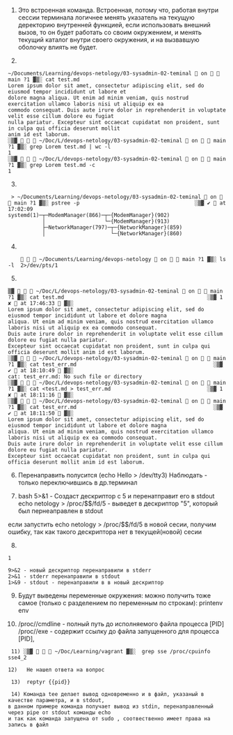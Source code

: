 1) Это встроенная команда. Встроенная, потому что, работая внутри сессии терминала логичнее менять указатель на текущую 
деректорию внутренней функцией, если использовать внешний вызов, то он будет работать со своим окружением, и менять 
текущий каталог внутри своего окружения, и на вызвавшую оболочку влиять не будет.  


2)   
```
~/Documents/Learning/devops-netology/03-sysadmin-02-teminal  on   main ?1 ▓▒░ cat test.md                                              
Lorem ipsum dolor sit amet, consectetur adipiscing elit, sed do eiusmod tempor incididunt ut labore et 
dolore magna aliqua. Ut enim ad minim veniam, quis nostrud exercitation ullamco laboris nisi ut aliquip ex ea 
commodo consequat. Duis aute irure dolor in reprehenderit in voluptate velit esse cillum dolore eu fugiat 
nulla pariatur. Excepteur sint occaecat cupidatat non proident, sunt in culpa qui officia deserunt mollit 
anim id est laborum.
░▒▓    ~/Doc/L/devops-netology/03-sysadmin-02-teminal  on   main ?1 ▓▒░ grep Lorem test.md | wc -l
1
░▒▓    ~/Doc/L/devops-netology/03-sysadmin-02-teminal  on   main ?1 ▓▒░ grep Lorem test.md -c    
1 
```

3) 
```
 > ~/Documents/Learning/devops-netology/03-sysadmin-02-teminal  on   main ?1 ▓▒░ pstree -p                                     ░▒▓ ✔  at 17:02:09
systemd(1)─┬─ModemManager(866)─┬─{ModemManager}(902)
           │                   └─{ModemManager}(913)
           ├─NetworkManager(797)─┬─{NetworkManager}(859)
           │                     └─{NetworkManager}(860) 
```

4) 
```
       ~/Documents/Learning/devops-netology  on   main ?1 ▓▒░ ls -l  2>/dev/pts/1  
```

5) 
```
▒▓    ~/Doc/L/devops-netology/03-sysadmin-02-teminal  on   main ?1 ▓▒░ cat test.md                                              ░▒▓ 1 ✘  at 17:46:33  ▓▒░
Lorem ipsum dolor sit amet, consectetur adipiscing elit, sed do eiusmod tempor incididunt ut labore et dolore magna 
aliqua. Ut enim ad minim veniam, quis nostrud exercitation ullamco laboris nisi ut aliquip ex ea commodo consequat. 
Duis aute irure dolor in reprehenderit in voluptate velit esse cillum dolore eu fugiat nulla pariatur. 
Excepteur sint occaecat cupidatat non proident, sunt in culpa qui officia deserunt mollit anim id est laborum.
░▒▓    ~/Doc/L/devops-netology/03-sysadmin-02-teminal  on   main ?1 ▓▒░ cat test_err.md                                            ░▒▓ ✔  at 18:10:49  ▓▒░
cat: test_err.md: No such file or directory
░▒▓    ~/Doc/L/devops-netology/03-sysadmin-02-teminal  on   main ?1 ▓▒░ cat <test.md > test_err.md                               ░▒▓ 1 ✘  at 18:11:16  ▓▒░
░▒▓    ~/Doc/L/devops-netology/03-sysadmin-02-teminal  on   main ?1 ▓▒░ cat test_err.md                                            ░▒▓ ✔  at 18:11:50  ▓▒░
Lorem ipsum dolor sit amet, consectetur adipiscing elit, sed do eiusmod tempor incididunt ut labore et dolore magna 
aliqua. Ut enim ad minim veniam, quis nostrud exercitation ullamco laboris nisi ut aliquip ex ea commodo consequat. 
Duis aute irure dolor in reprehenderit in voluptate velit esse cillum dolore eu fugiat nulla pariatur. 
Excepteur sint occaecat cupidatat non proident, sunt in culpa qui officia deserunt mollit anim id est laborum.
```
 6) Перенаправить полусится (echo Hello > /dev/tty3)
Наблюдать - только переключившись в др.терминал

 7) bash 5>&1 - Создаст дескриптор с 5 и перенатправит его в stdout
echo netology > /proc/$$/fd/5 - выведет в дескриптор "5", который был пернеаправлен в stdout

если запустить echo netology > /proc/$$/fd/5 в новой сесии, получим ошибку, так как такого дескриптора нет в текущей(новой) сесии

 8) 
``` vagrant@vagrant:~$ ls -l /root 9>&2 2>&1 1>&9 |grep denied -c 
1

9>&2 - новый дескриптор перенаправили в stderr
2>&1 - stderr перенаправили в stdout 
1>&9 - stdout - перенаправили в в новый дескриптор
```

 9) Будут выведены переменные окружения:
можно получить тоже самое (только с разделением по переменным по строкам):
printenv
env

 10) /proc/<PID>/cmdline - полный путь до исполняемого файла процесса [PID]
/proc/<PID>/exe - содержит ссылку до файла запущенного для процесса [PID], 
 
```
 11) ░▒▓    ~/Doc/Learning/vagrant ▓▒░  grep sse /proc/cpuinfo
sse4_2

12)   Не нашел ответа на вопрос

 13)  reptyr {{pid}}

 14) Команда tee делает вывод одновременно и в файл, указаный в качестве параметра, и в stdout, 
в данном примере команда получает вывод из stdin, перенаправленный через pipe от stdout команды echo
и так как команда запущена от sudo , соотвественно имеет права на запись в файл


